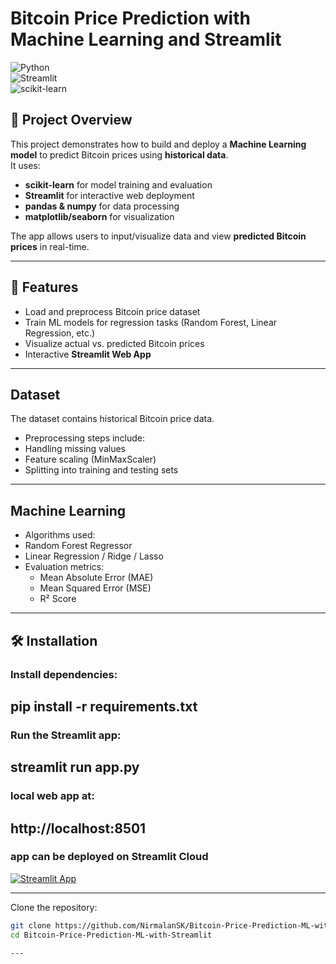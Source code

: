 # Bitcoin Price Prediction with Machine Learning and Streamlit

![Python](https://img.shields.io/badge/Python-3.9%2B-blue)  
![Streamlit](https://img.shields.io/badge/Streamlit-App-red)  
![scikit-learn](https://img.shields.io/badge/Scikit--Learn-ML-yellow)  

## 📌 Project Overview
This project demonstrates how to build and deploy a **Machine Learning model** to predict Bitcoin prices using **historical data**.  
It uses:
- **scikit-learn** for model training and evaluation  
- **Streamlit** for interactive web deployment  
- **pandas & numpy** for data processing  
- **matplotlib/seaborn** for visualization  

The app allows users to input/visualize data and view **predicted Bitcoin prices** in real-time.

---

## 🚀 Features
- Load and preprocess Bitcoin price dataset  
- Train ML models for regression tasks (Random Forest, Linear Regression, etc.)  
- Visualize actual vs. predicted Bitcoin prices  
- Interactive **Streamlit Web App**  

---
## Dataset
The dataset contains historical Bitcoin price data.
- Preprocessing steps include:
- Handling missing values
- Feature scaling (MinMaxScaler)
- Splitting into training and testing sets
---
## Machine Learning
- Algorithms used:
- Random Forest Regressor
- Linear Regression / Ridge / Lasso
- Evaluation metrics:
   - Mean Absolute Error (MAE)
   - Mean Squared Error (MSE)
   - R² Score
---
## 🛠 Installation
### Install dependencies:

pip install -r requirements.txt
---
### Run the Streamlit app:
streamlit run app.py
---
### local web app at:
http://localhost:8501
---
### app can be deployed on Streamlit Cloud
[![Streamlit App](https://static.streamlit.io/badges/streamlit_badge_black_white.svg)](https://bitcoin-price-prediction-ml-with-app-a8au6ntyeavugfsjkkvsqk.streamlit.app/)

---


Clone the repository:
```bash
git clone https://github.com/NirmalanSK/Bitcoin-Price-Prediction-ML-with-Streamlit.git
cd Bitcoin-Price-Prediction-ML-with-Streamlit

---
